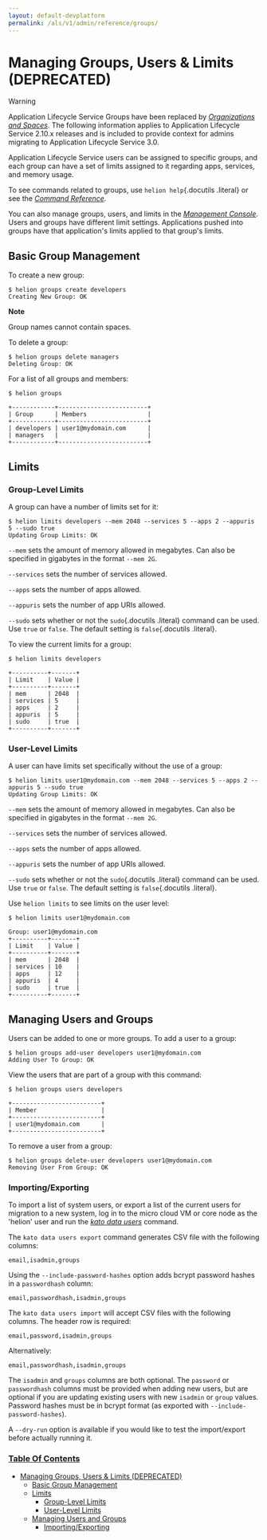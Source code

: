 ```yaml
---
layout: default-devplatform
permalink: /als/v1/admin/reference/groups/
---
```

<!--PUBLISHED-->

Managing Groups, Users & Limits (DEPRECATED)[](#managing-groups-users-limits-deprecated "Permalink to this headline")
======================================================================================================================

Warning

Application Lifecycle Service Groups have been replaced by [*Organizations and
Spaces*](/als/v1/user/deploy/orgs-spaces/#orgs-spaces). The following
information applies to Application Lifecycle Service 2.10.x releases and is included to
provide context for admins migrating to Application Lifecycle Service 3.0.

Application Lifecycle Service users can be assigned to specific groups, and each group can
have a set of limits assigned to it regarding apps, services, and memory
usage.

To see commands related to groups, use `helion help`{.docutils
.literal} or see the [*Command
Reference*](/als/v1/user/reference/client-ref/#command-ref-client).

You can also manage groups, users, and limits in the [*Management
Console*](/als/v1/user/console/#management-console). Users and
groups have different limit settings. Applications pushed into groups
have that application's limits applied to that group's limits.

Basic Group Management[](#basic-group-management "Permalink to this headline")
-------------------------------------------------------------------------------

To create a new group:

    $ helion groups create developers
    Creating New Group: OK

**Note**

Group names cannot contain spaces.

To delete a group:

    $ helion groups delete managers
    Deleting Group: OK

For a list of all groups and members:

    $ helion groups

    +------------+-------------------------+
    | Group      | Members                 |
    +------------+-------------------------+
    | developers | user1@mydomain.com      |
    | managers   |                         |
    +------------+-------------------------+

Limits[](#limits "Permalink to this headline")
-----------------------------------------------

### Group-Level Limits[](#group-level-limits "Permalink to this headline")

A group can have a number of limits set for it:

    $ helion limits developers --mem 2048 --services 5 --apps 2 --appuris 5 --sudo true
    Updating Group Limits: OK

`--mem` sets the amount of memory allowed in
megabytes. Can also be specified in gigabytes in the format
`--mem 2G`.

`--services` sets the number of services allowed.

`--apps` sets the number of apps allowed.

`--appuris` sets the number of app URIs allowed.

`--sudo` sets whether or not the `sudo`{.docutils
.literal} command can be used. Use `true` or
`false`. The default setting is `false`{.docutils
.literal}.

To view the current limits for a group:

    $ helion limits developers

    +----------+-------+
    | Limit    | Value |
    +----------+-------+
    | mem      | 2048  |
    | services | 5     |
    | apps     | 2     |
    | appuris  | 5     |
    | sudo     | true  |
    +----------+-------+

### User-Level Limits[](#user-level-limits "Permalink to this headline")

A user can have limits set specifically without the use of a group:

    $ helion limits user1@mydomain.com --mem 2048 --services 5 --apps 2 --appuris 5 --sudo true
    Updating Group Limits: OK

`--mem` sets the amount of memory allowed in
megabytes. Can also be specified in gigabytes in the format
`--mem 2G`.

`--services` sets the number of services allowed.

`--apps` sets the number of apps allowed.

`--appuris` sets the number of app URIs allowed.

`--sudo` sets whether or not the `sudo`{.docutils
.literal} command can be used. Use `true` or
`false`. The default setting is `false`{.docutils
.literal}.

Use `helion limits` to see limits on the user
level:

    $ helion limits user1@mydomain.com

    Group: user1@mydomain.com
    +----------+-------+
    | Limit    | Value |
    +----------+-------+
    | mem      | 2048  |
    | services | 10    |
    | apps     | 12    |
    | appuris  | 4     |
    | sudo     | true  |
    +----------+-------+

Managing Users and Groups[](#managing-users-and-groups "Permalink to this headline")
-------------------------------------------------------------------------------------

Users can be added to one or more groups. To add a user to a group:

    $ helion groups add-user developers user1@mydomain.com
    Adding User To Group: OK

View the users that are part of a group with this command:

    $ helion groups users developers

    +-------------------------+
    | Member                  |
    +-------------------------+
    | user1@mydomain.com      |
    +-------------------------+

To remove a user from a group:

    $ helion groups delete-user developers user1@mydomain.com
    Removing User From Group: OK

### Importing/Exporting[](#importing-exporting "Permalink to this headline")

To import a list of system users, or export a list of the current users
for migration to a new system, log in to the micro cloud VM or core node
as the 'helion' user and run the [*kato data
users*](/als/v1/admin/reference/kato-ref/#kato-command-ref-data-users) command.

The `kato data users export` command generates CSV
file with the following columns:

    email,isadmin,groups

Using the `--include-password-hashes` option adds
bcrypt password hashes in a `passwordhash` column:

    email,passwordhash,isadmin,groups

The `kato data users import` will accept CSV files
with the following columns. The header row is required:

    email,password,isadmin,groups

Alternatively:

    email,passwordhash,isadmin,groups

The `isadmin` and `groups`
columns are both optional. The `password` or
`passwordhash` columns must be provided when adding
new users, but are optional if you are updating existing users with new
`isadmin` or `group` values.
Password hashes must be in bcrypt format (as exported with
`--include-password-hashes`).

A `--dry-run` option is available if you would like
to test the import/export before actually running it.

### [Table Of Contents](/als/v1/index-2/)

-   [Managing Groups, Users & Limits (DEPRECATED)](#)
    -   [Basic Group Management](#basic-group-management)
    -   [Limits](#limits)
        -   [Group-Level Limits](#group-level-limits)
        -   [User-Level Limits](#user-level-limits)
    -   [Managing Users and Groups](#managing-users-and-groups)
        -   [Importing/Exporting](#importing-exporting)

